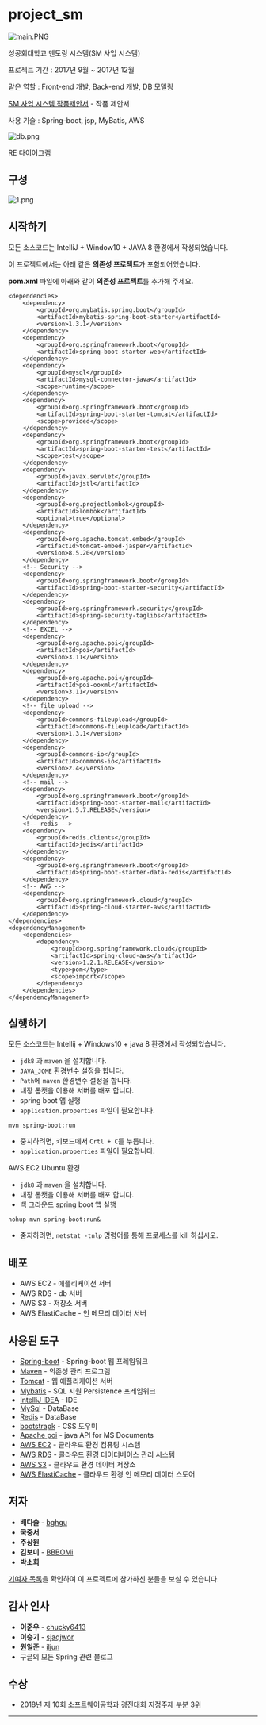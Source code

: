 # project_sm

![main.PNG](https://github.com/bghgu/project_sm/blob/master/image/main.PNG)

성공회대학교 멘토링 시스템(SM 사업 시스템)

프로젝트 기간 : 2017년 9월 ~ 2017년 12월

맡은 역할 : Front-end 개발, Back-end 개발, DB 모델링

[SM 사업 시스템 작품제안서](https://github.com/bghgu/project_sm/blob/master/SM%EC%82%AC%EC%97%85%20%EC%8B%9C%EC%8A%A4%ED%85%9C_%EC%9E%91%ED%92%88%EC%A0%9C%EC%95%88%EC%84%9C.pdf) - 작품 제안서

사용 기술 : Spring-boot, jsp, MyBatis, AWS

![db.png](https://github.com/bghgu/project_sm/blob/master/image/db.jpg)

RE 다이어그램

## 구성

![1.png](https://github.com/bghgu/project_sm/blob/master/image/1.png)

## 시작하기

모든 소스코드는 IntelliJ + Window10 + JAVA 8 환경에서 작성되었습니다.

이 프로젝트에서는 아래 같은 **의존성 프로젝트**가 포함되어있습니다. 

**pom.xml** 파일에 아래와 같이 **의존성 프로젝트**를 추가해 주세요.

```
<dependencies>
	<dependency>
		<groupId>org.mybatis.spring.boot</groupId>
		<artifactId>mybatis-spring-boot-starter</artifactId>
		<version>1.3.1</version>
	</dependency>
	<dependency>
		<groupId>org.springframework.boot</groupId>
		<artifactId>spring-boot-starter-web</artifactId>
	</dependency>
	<dependency>
		<groupId>mysql</groupId>
		<artifactId>mysql-connector-java</artifactId>
		<scope>runtime</scope>
	</dependency>
	<dependency>
		<groupId>org.springframework.boot</groupId>
		<artifactId>spring-boot-starter-tomcat</artifactId>
		<scope>provided</scope>
	</dependency>
	<dependency>
		<groupId>org.springframework.boot</groupId>
		<artifactId>spring-boot-starter-test</artifactId>
		<scope>test</scope>
	</dependency>
	<dependency>
		<groupId>javax.servlet</groupId>
		<artifactId>jstl</artifactId>
	</dependency>
	<dependency>
		<groupId>org.projectlombok</groupId>
		<artifactId>lombok</artifactId>
		<optional>true</optional>
	</dependency>
	<dependency>
		<groupId>org.apache.tomcat.embed</groupId>
		<artifactId>tomcat-embed-jasper</artifactId>
		<version>8.5.20</version>
	</dependency>
	<!-- Security -->
	<dependency>
		<groupId>org.springframework.boot</groupId>
		<artifactId>spring-boot-starter-security</artifactId>
	</dependency>
	<dependency>
		<groupId>org.springframework.security</groupId>
		<artifactId>spring-security-taglibs</artifactId>
	</dependency>
	<!-- EXCEL -->
	<dependency>
		<groupId>org.apache.poi</groupId>
		<artifactId>poi</artifactId>
		<version>3.11</version>
	</dependency>
	<dependency>
		<groupId>org.apache.poi</groupId>
		<artifactId>poi-ooxml</artifactId>
		<version>3.11</version>
	</dependency>
	<!-- file upload -->
	<dependency>
		<groupId>commons-fileupload</groupId>
		<artifactId>commons-fileupload</artifactId>
		<version>1.3.1</version>
	</dependency>
	<dependency>
		<groupId>commons-io</groupId>
		<artifactId>commons-io</artifactId>
		<version>2.4</version>
	</dependency>
	<!-- mail -->
	<dependency>
		<groupId>org.springframework.boot</groupId>
		<artifactId>spring-boot-starter-mail</artifactId>
		<version>1.5.7.RELEASE</version>
	</dependency>
	<!-- redis -->
	<dependency>
		<groupId>redis.clients</groupId>
		<artifactId>jedis</artifactId>
	</dependency>
	<dependency>
		<groupId>org.springframework.boot</groupId>
		<artifactId>spring-boot-starter-data-redis</artifactId>
	</dependency>
	<!-- AWS -->
	<dependency>
		<groupId>org.springframework.cloud</groupId>
		<artifactId>spring-cloud-starter-aws</artifactId>
	</dependency>
</dependencies>
<dependencyManagement>
	<dependencies>
		<dependency>
			<groupId>org.springframework.cloud</groupId>
			<artifactId>spring-cloud-aws</artifactId>
			<version>1.2.1.RELEASE</version>
			<type>pom</type>
			<scope>import</scope>
		</dependency>
	</dependencies>
</dependencyManagement>
```
## 실행하기

모든 소스코드는 Intellij + Windows10 + java 8 환경에서 작성되었습니다.

- `jdk8` 과 `maven` 을 설치합니다.
- `JAVA_JOME` 환경변수 설정을 합니다.
- `Path`에 `maven` 환경변수 설정을 합니다.
- 내장 톰캣을 이용해 서버를 배포 합니다.
- spring boot 앱 실행
- `application.properties` 파일이 필요합니다.

```
mvn spring-boot:run
```

- 중지하려면, 키보드에서 `Crtl + C`를 누릅니다.
- `application.properties` 파일이 필요합니다.

AWS EC2 Ubuntu 환경

- `jdk8` 과 `maven` 을 설치합니다.
- 내장 톰캣을 이용해 서버를 배포 합니다.
- 백 그라운드 spring boot 앱 실행

```
nohup mvn spring-boot:run&
```

- 중지하려면,  `netstat -tnlp` 명령어를 통해 프로세스를 kill 하십시오.

## 배포

* AWS EC2 - 애플리케이션 서버
* AWS RDS - db 서버
* AWS S3 - 저장소 서버
* AWS ElastiCache - 인 메모리 데이터 서버

## 사용된 도구

* [Spring-boot](https://projects.spring.io/spring-boot/) - Spring-boot 웹 프레임워크
* [Maven](https://maven.apache.org/) - 의존성 관리 프로그램
* [Tomcat](http://tomcat.apache.org/) - 웹 애플리케이션 서버
* [Mybatis](http://www.mybatis.org/mybatis-3/ko/index.html) - SQL 지원 Persistence 프레임워크
* [IntelliJ IDEA](https://www.jetbrains.com/idea/) - IDE
* [MySql](https://www.mysql.com/) - DataBase
* [Redis](https://redis.io/) - DataBase
* [bootstrapk](http://bootstrapk.com/) - CSS 도우미
* [Apache poi](https://poi.apache.org/) - java API for MS Documents
* [AWS EC2](https://aws.amazon.com/ko/ec2/?sc_channel=PS&sc_campaign=acquisition_KR&sc_publisher=google&sc_medium=english_ec2_b&sc_content=ec2_e&sc_detail=aws%20ec2&sc_category=ec2&sc_segment=177228231544&sc_matchtype=e&sc_country=KR&s_kwcid=AL!4422!3!177228231544!e!!g!!aws%20ec2&ef_id=WkRozwAAAnO-lPWy:20180412120123:s) - 클라우드 환경 컴퓨팅 시스템
* [AWS RDS](https://aws.amazon.com/ko/rds/) - 클라우드 환경 데이터베이스 관리 시스템
* [AWS S3](https://aws.amazon.com/ko/s3/?sc_channel=PS&sc_campaign=acquisition_KR&sc_publisher=google&sc_medium=english_s3_b&sc_content=s3_e&sc_detail=aws%20s3&sc_category=s3&sc_segment=177211245240&sc_matchtype=e&sc_country=KR&s_kwcid=AL!4422!3!177211245240!e!!g!!aws%20s3&ef_id=WkRozwAAAnO-lPWy:20180412120059:s) - 클라우드 환경 데이터 저장소
* [AWS ElastiCache](https://aws.amazon.com/ko/elasticache/?sc_channel=PS&sc_campaign=acquisition_KR&sc_publisher=google&sc_medium=english_elasticache_b&sc_content=aws_redis_e&sc_detail=aws%20redis&sc_category=elasticache&sc_segment=161192411413&sc_matchtype=e&sc_country=KR&s_kwcid=AL!4422!3!161192411413!e!!g!!aws%20redis&ef_id=WkRozwAAAnO-lPWy:20180412123345:s) - 클라우드 환경 인 메모리 데이터 스토어

## 저자

* **배다슬** - [bghgu](https://github.com/bghgu)
* **국중서**
* **주상원**
* **김보미** - [BBBOMi](https://github.com/BBBOMi)
* **박소희** 


[기여자 목록](https://github.com/bghgu/project_vote_main/contributors)을 확인하여 이 프로젝트에 참가하신 분들을 보실 수 있습니다.

## 감사 인사

* **이준우** - [chucky6413](https://github.com/chucky6413)
* **이승기** - [sjaqjwor](https://github.com/sjaqjwor)
* **원일준** - [iljun](https://github.com/iljun)
* 구글의 모든 Spring 관련 블로그

## 수상

- 2018년 제 10회 소프트웨어공학과 경진대회 지정주제 부분 3위

---


